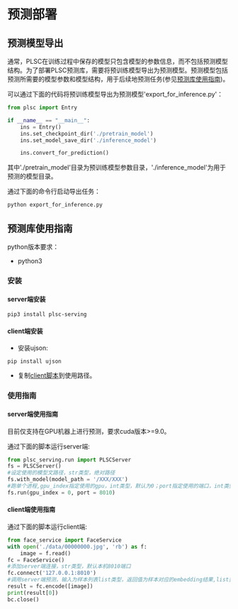 # 预测部署
## 预测模型导出
通常，PLSC在训练过程中保存的模型只包含模型的参数信息，而不包括预测模型结构。为了部署PLSC预测库，需要将预训练模型导出为预测模型。预测模型包括预测所需要的模型参数和模型结构，用于后续地预测任务(参见[预测库使用指南](#预测库使用指南))。

可以通过下面的代码将预训练模型导出为预测模型'export_for_inference.py'：

```python
from plsc import Entry

if __name__ == "__main__":
    ins = Entry()
    ins.set_checkpoint_dir('./pretrain_model')
    ins.set_model_save_dir('./inference_model')

    ins.convert_for_prediction()
```
其中'./pretrain_model'目录为预训练模型参数目录，'./inference_model'为用于预测的模型目录。

通过下面的命令行启动导出任务：
```shell script
python export_for_inference.py
```

## 预测库使用指南
python版本要求：
* python3
### 安装
#### server端安装

```shell script
pip3 install plsc-serving
```
#### client端安装

* 安装ujson:
```shell script
pip install ujson
```
* 复制[client脚本](./serving/client/face_service/face_service.py)到使用路径。

### 使用指南

#### server端使用指南

目前仅支持在GPU机器上进行预测，要求cuda版本>=9.0。

通过下面的脚本运行server端:

```python
from plsc_serving.run import PLSCServer
fs = PLSCServer()
#设定使用的模型文路径，str类型，绝对路径
fs.with_model(model_path = '/XXX/XXX')
#跑单个进程,gpu_index指定使用的gpu，int类型，默认为0；port指定使用的端口，int类型，默认为8866
fs.run(gpu_index = 0, port = 8010)
```

#### client端使用指南
通过下面的脚本运行client端:

```python
from face_service import FaceService
with open('./data/00000000.jpg', 'rb') as f:
    image = f.read()
fc = FaceService()
#添加server端连接，str类型，默认本机8010端口
fc.connect('127.0.0.1:8010')
#调用server端预测，输入为样本列表list类型，返回值为样本对应的embedding结果,list类型，shape为 batch size * embedding size
result = fc.encode([image])
print(result[0])
bc.close()
```
